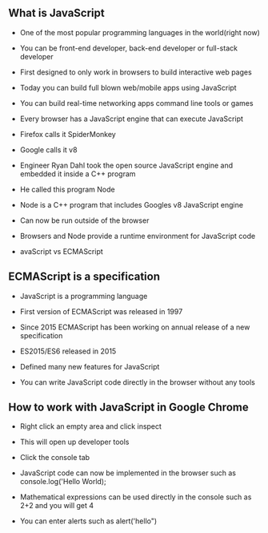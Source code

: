 ## What is JavaScript 

- One of the most popular programming languages in the world(right now) 

- You can be front-end developer, back-end developer or full-stack developer 

- First designed to only work in browsers to build interactive web pages 

- Today you can build full blown web/mobile apps using JavaScript 

- You can build real-time networking apps command line tools or games 

- Every browser has a JavaScript engine that can execute JavaScript 

- Firefox calls it SpiderMonkey 

- Google calls it v8 

- Engineer Ryan Dahl took the open source JavaScript engine and embedded it inside a C++ program 

- He called this program Node 

- Node is a C++ program that includes Googles v8 JavaScript engine 

- Can now be run outside of the browser 

- Browsers and Node provide a runtime environment for JavaScript code

- avaScript vs ECMAScript 

## ECMAScript is a specification 

- JavaScript is a programming language 

- First version of ECMAScript was released in 1997 

- Since 2015 ECMAScript has been working on annual release of a new specification 

- ES2015/ES6 released in 2015 

- Defined many new features for JavaScript 

- You can write JavaScript code directly in the browser without any tools

## How to work with JavaScript in Google Chrome 

- Right click an empty area and click inspect 

- This will open up developer tools 

- Click the console tab 

- JavaScript code can now be implemented in the browser such as console.log('Hello World); 

- Mathematical expressions can be used directly in the console such as 2+2 and you will get 4 

- You can enter alerts such as alert('hello") 

